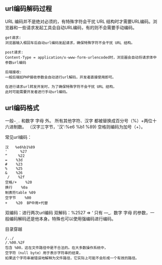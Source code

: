 ## **url编码解码过程**
URL 编码并不是绝对必须的，有特殊字符会干扰 URL 结构时才需要URL编码。浏览器和一些请求发起工具会自动URL编码，有的则不会需要手动编码。
```
get请求:
浏览器输入框回车后自动url编码发起请求，确保特殊字符不会干扰 URL 结构。

post请求:
Content-Type = application/x-www-form-urlencoded时，浏览器会自动将请求体中参数url编码

后端接收:
一般后端如PHP接收参数会自动进行url解码，开发者直接使用即可。

在进行请求url转发开发时，为了确保特殊字符不会干扰 URL 结构，
此时可能需要开发者进行手动url编码。
```
## **url编码格式**
一般`—_.` 和数字 字母 外。
所有其他字符、汉字 都被替换成百分号（%）+两位十六进制数。
（汉字三字节，'汉':%e6 %b1 %89)
空格则编码为加号（+）。

常见url编码：
```
汉   %e6%b1%89
'      %27
“     %22
=    %3d
#    %23
%    %25
&    %26
 /    %2f
空格/+    %20
换行    %0a
制表符table %09
空字节    %00
+    %20  BP中用+代替
```
双编码：进行两次url编码
双解码：%2527 => ‘
只有 —_.  数字 字母 的参数，一般编码解码还是他本身。特殊也可以使用强编码进行编码。


目录穿越
```
/../
/.%00.%2F
包含 %00，这在文件路径中是不合法的。在大多数操作系统中，
空字符（null byte）用于表示字符串的结束，
如果这个字符串被错误地解释为文件路径，它实际上可能不会形成一个有效的路径。
```


